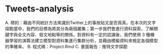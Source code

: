 # Tweets-analysis
A. 標的：藉由不同統計方法來識別Twitter上的事故貼文是否爲真。在本次的文字探勘當中，我們的目標為將其分為兩個叢集；第一步我們會進行資料探索，了解關鍵字與全文內容、發文地點等的關係。對資料有一定的認識後，我們使用 3 種機器學習的演算法建立模型對資料集進行集群分析，並藉由模擬資料來檢定各個模型的準確率。
B. 程式碼：Project.Rmd
C. 書面報告：推特文字探勘
